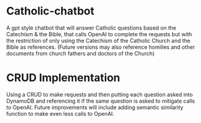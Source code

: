 # Catholic-chatbot
A gpt style chatbot that will answer Catholic questions based on the Catechism &amp; the Bible, that calls OpenAI to complete the requests but with the restriction of only using the Catechism of the Catholic Church and the Bible as references. (Future versions may also reference homilies and other documents from church fathers and doctors of the Church)

# CRUD Implementation
Using a CRUD to make requests and then putting each question asked into DynamoDB and referencing it if the same question is asked to mitigate calls to OpenAI. Future improvements will include adding semantic similarity function to make even less calls to OpenAI.
